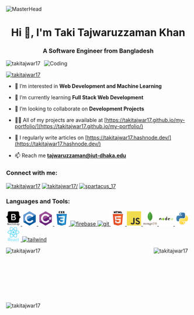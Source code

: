 ![MasterHead](https://belindapieterse.com/wp-content/uploads/elementor/thumbs/Head-pk3ulyl4f1ybrioczwxxj9jnpw99qm6ksuwi681jew.jpg)



<h1 align="center">Hi 👋, I'm Taki Tajwaruzzaman Khan</h1>
<h3 align="center">A Software Engineer from Bangladesh</h3>

<img align="right" alt="Coding" width="400" src="https://media.tenor.com/NOYF3f82b_gAAAAC/programmer.gif">

<p align="left"> <img src="https://komarev.com/ghpvc/?username=takitajwar17&label=Profile%20views&color=0e75b6&style=flat" alt="takitajwar17" /> </p>

<p align="left"> <a href="https://twitter.com/takitajwar17" target="blank"><img src="https://img.shields.io/twitter/follow/takitajwar17?logo=twitter&style=for-the-badge" alt="takitajwar17" /></a> </p>

- 🔭 I’m interested in **Web Development and Machine Learning**

- 🌱 I’m currently learning **Full Stack Web Development**

- 👯 I’m looking to collaborate on **Development Projects**

- 👨‍💻 All of my projects are available at [https://takitajwar17.github.io/my-portfolio/](https://takitajwar17.github.io/my-portfolio/)

- 📝 I regularly write articles on [https://takitajwar17.hashnode.dev/](https://takitajwar17.hashnode.dev/)

- 📫 Reach me **tajwaruzzaman@iut-dhaka.edu**

<h3 align="left">Connect with me:</h3>
<p align="left">
<a href="https://twitter.com/takitajwar17" target="blank"><img align="center" src="https://raw.githubusercontent.com/rahuldkjain/github-profile-readme-generator/master/src/images/icons/Social/twitter.svg" alt="takitajwar17" height="30" width="40" /></a>
<a href="https://linkedin.com/in/takitajwar17/" target="blank"><img align="center" src="https://raw.githubusercontent.com/rahuldkjain/github-profile-readme-generator/master/src/images/icons/Social/linked-in-alt.svg" alt="takitajwar17/" height="30" width="40" /></a>
<a href="https://codeforces.com/profile/spartacus_17" target="blank"><img align="center" src="https://raw.githubusercontent.com/rahuldkjain/github-profile-readme-generator/master/src/images/icons/Social/codeforces.svg" alt="spartacus_17" height="30" width="40" /></a>
</p>

<h3 align="left">Languages and Tools:</h3>
<p align="left"> <a href="https://getbootstrap.com" target="_blank" rel="noreferrer"> <img src="https://raw.githubusercontent.com/devicons/devicon/master/icons/bootstrap/bootstrap-plain-wordmark.svg" alt="bootstrap" width="40" height="40"/> </a> <a href="https://www.cprogramming.com/" target="_blank" rel="noreferrer"> <img src="https://raw.githubusercontent.com/devicons/devicon/master/icons/c/c-original.svg" alt="c" width="40" height="40"/> </a> <a href="https://www.w3schools.com/cs/" target="_blank" rel="noreferrer"> <img src="https://raw.githubusercontent.com/devicons/devicon/master/icons/csharp/csharp-original.svg" alt="csharp" width="40" height="40"/> </a> <a href="https://www.w3schools.com/css/" target="_blank" rel="noreferrer"> <img src="https://raw.githubusercontent.com/devicons/devicon/master/icons/css3/css3-original-wordmark.svg" alt="css3" width="40" height="40"/> </a> <a href="https://firebase.google.com/" target="_blank" rel="noreferrer"> <img src="https://www.vectorlogo.zone/logos/firebase/firebase-icon.svg" alt="firebase" width="40" height="40"/> </a> <a href="https://git-scm.com/" target="_blank" rel="noreferrer"> <img src="https://www.vectorlogo.zone/logos/git-scm/git-scm-icon.svg" alt="git" width="40" height="40"/> </a> <a href="https://www.w3.org/html/" target="_blank" rel="noreferrer"> <img src="https://raw.githubusercontent.com/devicons/devicon/master/icons/html5/html5-original-wordmark.svg" alt="html5" width="40" height="40"/> </a> <a href="https://developer.mozilla.org/en-US/docs/Web/JavaScript" target="_blank" rel="noreferrer"> <img src="https://raw.githubusercontent.com/devicons/devicon/master/icons/javascript/javascript-original.svg" alt="javascript" width="40" height="40"/> </a> <a href="https://www.mongodb.com/" target="_blank" rel="noreferrer"> <img src="https://raw.githubusercontent.com/devicons/devicon/master/icons/mongodb/mongodb-original-wordmark.svg" alt="mongodb" width="40" height="40"/> </a> <a href="https://nodejs.org" target="_blank" rel="noreferrer"> <img src="https://raw.githubusercontent.com/devicons/devicon/master/icons/nodejs/nodejs-original-wordmark.svg" alt="nodejs" width="40" height="40"/> </a> <a href="https://www.python.org" target="_blank" rel="noreferrer"> <img src="https://raw.githubusercontent.com/devicons/devicon/master/icons/python/python-original.svg" alt="python" width="40" height="40"/> </a> <a href="https://reactjs.org/" target="_blank" rel="noreferrer"> <img src="https://raw.githubusercontent.com/devicons/devicon/master/icons/react/react-original-wordmark.svg" alt="react" width="40" height="40"/> </a> <a href="https://tailwindcss.com/" target="_blank" rel="noreferrer"> <img src="https://www.vectorlogo.zone/logos/tailwindcss/tailwindcss-icon.svg" alt="tailwind" width="40" height="40"/> </a> </p>

<p><img align="left" src="https://github-readme-stats.vercel.app/api/top-langs?username=takitajwar17&show_icons=true&locale=en&layout=compact" alt="takitajwar17" width="400" height="150" /></p>

<p>&nbsp;<img align=left" src="https://github-readme-stats.vercel.app/api?username=takitajwar17&show_icons=true&locale=en" alt="takitajwar17" width="600" height="150" /></p>

<p><img align="right" src="https://github-readme-streak-stats.herokuapp.com/?user=takitajwar17&" alt="takitajwar17" width="600" height="150" /></p>
